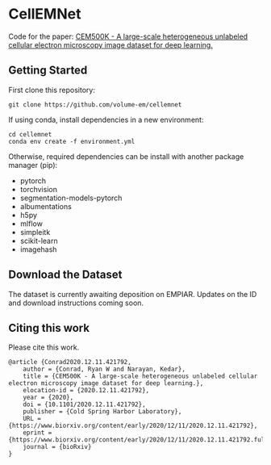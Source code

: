 # CellEMNet

Code for the paper: [CEM500K - A large-scale heterogeneous unlabeled cellular electron microscopy image dataset for deep learning.](https://www.biorxiv.org/content/10.1101/2020.12.11.421792v1)


## Getting Started

First clone this repository:

```
git clone https://github.com/volume-em/cellemnet
```

If using conda, install dependencies in a new environment:

```
cd cellemnet
conda env create -f environment.yml
```

Otherwise, required dependencies can be install with another package manager (pip):

<ul>
    <li>pytorch</li>
    <li>torchvision</li>
    <li>segmentation-models-pytorch</li>
    <li>albumentations</li>
    <li>h5py</li>
    <li>mlflow</li>
    <li>simpleitk</li>
    <li>scikit-learn</li>
    <li>imagehash</li>
</ul>  

## Download the Dataset

The dataset is currently awaiting deposition on EMPIAR. Updates on the ID and download instructions coming soon.

## Citing this work

Please cite this work.
```
@article {Conrad2020.12.11.421792,
	author = {Conrad, Ryan W and Narayan, Kedar},
	title = {CEM500K - A large-scale heterogeneous unlabeled cellular electron microscopy image dataset for deep learning.},
	elocation-id = {2020.12.11.421792},
	year = {2020},
	doi = {10.1101/2020.12.11.421792},
	publisher = {Cold Spring Harbor Laboratory},
	URL = {https://www.biorxiv.org/content/early/2020/12/11/2020.12.11.421792},
	eprint = {https://www.biorxiv.org/content/early/2020/12/11/2020.12.11.421792.full.pdf},
	journal = {bioRxiv}
}
```
